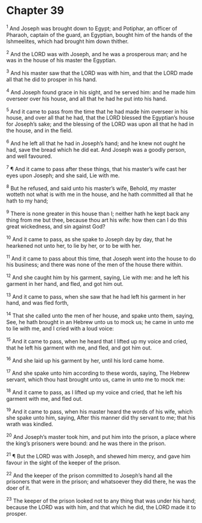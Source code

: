 # Chapter 39

<sup>1</sup> And Joseph was brought down to Egypt; and Potiphar, an officer of Pharaoh, captain of the guard, an Egyptian, bought him of the hands of the Ishmeelites, which had brought him down thither. 

<sup>2</sup> And the LORD was with Joseph, and he was a prosperous man; and he was in the house of his master the Egyptian. 

<sup>3</sup> And his master saw that the LORD was with him, and that the LORD made all that he did to prosper in his hand. 

<sup>4</sup> And Joseph found grace in his sight, and he served him: and he made him overseer over his house, and all that he had he put into his hand. 

<sup>5</sup> And it came to pass from the time that he had made him overseer in his house, and over all that he had, that the LORD blessed the Egyptian’s house for Joseph’s sake; and the blessing of the LORD was upon all that he had in the house, and in the field. 

<sup>6</sup> And he left all that he had in Joseph’s hand; and he knew not ought he had, save the bread which he did eat. And Joseph was a goodly person, and well favoured. 

<sup>7</sup> ¶ And it came to pass after these things, that his master’s wife cast her eyes upon Joseph; and she said, Lie with me. 

<sup>8</sup> But he refused, and said unto his master’s wife, Behold, my master wotteth not what is with me in the house, and he hath committed all that he hath to my hand; 

<sup>9</sup> There is none greater in this house than I; neither hath he kept back any thing from me but thee, because thou art his wife: how then can I do this great wickedness, and sin against God? 

<sup>10</sup> And it came to pass, as she spake to Joseph day by day, that he hearkened not unto her, to lie by her, or to be with her. 

<sup>11</sup> And it came to pass about this time, that Joseph went into the house to do his business; and there was none of the men of the house there within. 

<sup>12</sup> And she caught him by his garment, saying, Lie with me: and he left his garment in her hand, and fled, and got him out. 

<sup>13</sup> And it came to pass, when she saw that he had left his garment in her hand, and was fled forth, 

<sup>14</sup> That she called unto the men of her house, and spake unto them, saying, See, he hath brought in an Hebrew unto us to mock us; he came in unto me to lie with me, and I cried with a loud voice: 

<sup>15</sup> And it came to pass, when he heard that I lifted up my voice and cried, that he left his garment with me, and fled, and got him out. 

<sup>16</sup> And she laid up his garment by her, until his lord came home. 

<sup>17</sup> And she spake unto him according to these words, saying, The Hebrew servant, which thou hast brought unto us, came in unto me to mock me: 

<sup>18</sup> And it came to pass, as I lifted up my voice and cried, that he left his garment with me, and fled out. 

<sup>19</sup> And it came to pass, when his master heard the words of his wife, which she spake unto him, saying, After this manner did thy servant to me; that his wrath was kindled. 

<sup>20</sup> And Joseph’s master took him, and put him into the prison, a place where the king’s prisoners were bound: and he was there in the prison. 

<sup>21</sup> ¶ But the LORD was with Joseph, and shewed him mercy, and gave him favour in the sight of the keeper of the prison. 

<sup>22</sup> And the keeper of the prison committed to Joseph’s hand all the prisoners that were in the prison; and whatsoever they did there, he was the doer of it. 

<sup>23</sup> The keeper of the prison looked not to any thing that was under his hand; because the LORD was with him, and that which he did, the LORD made it to prosper. 


